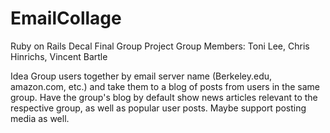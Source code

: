 # EmailCollage
Ruby on Rails Decal Final Group Project
Group Members: Toni Lee, Chris Hinrichs, Vincent Bartle

Idea
Group users together by email server name (Berkeley.edu, amazon.com, etc.) and take them to a blog of posts from users in the same group. Have the group's blog by default show news articles relevant to the respective group, as well as popular user posts. Maybe support posting media as well. 

